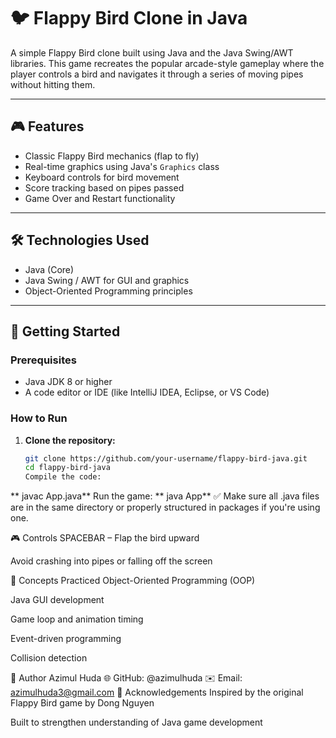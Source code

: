# 🐦 Flappy Bird Clone in Java

A simple Flappy Bird clone built using Java and the Java Swing/AWT libraries. This game recreates the popular arcade-style gameplay where the player controls a bird and navigates it through a series of moving pipes without hitting them.

---

## 🎮 Features

- Classic Flappy Bird mechanics (flap to fly)
- Real-time graphics using Java's `Graphics` class
- Keyboard controls for bird movement
- Score tracking based on pipes passed
- Game Over and Restart functionality

---

## 🛠️ Technologies Used

- Java (Core)
- Java Swing / AWT for GUI and graphics
- Object-Oriented Programming principles

---

## 🚀 Getting Started

### Prerequisites
- Java JDK 8 or higher
- A code editor or IDE (like IntelliJ IDEA, Eclipse, or VS Code)

### How to Run

1. **Clone the repository:**
   ```bash
   git clone https://github.com/your-username/flappy-bird-java.git
   cd flappy-bird-java
   Compile the code:
  ** javac App.java**
   Run the game:
  ** java App**
✅ Make sure all .java files are in the same directory or properly structured in packages if you're using one.
   
🎮 Controls
SPACEBAR – Flap the bird upward

Avoid crashing into pipes or falling off the screen

🧠 Concepts Practiced
Object-Oriented Programming (OOP)

Java GUI development

Game loop and animation timing

Event-driven programming

Collision detection

👤 Author
Azimul Huda
🌐 GitHub: @azimulhuda
✉️ Email: azimulhuda3@gmail.com
🙏 Acknowledgements
Inspired by the original Flappy Bird game by Dong Nguyen

Built to strengthen understanding of Java game development
